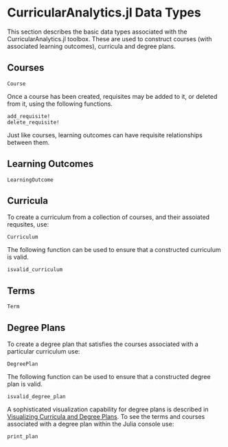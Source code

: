 # CurricularAnalytics.jl Data Types
This section describes the basic data types associated with the CurricularAnalytics.jl toolbox. These are used to construct courses (with associated learning outcomes), curricula and degree plans. 

## Courses
```@docs
Course
```
Once a course has been created, requisites may be added to it, or deleted from it, using the following functions.
```@docs
add_requisite!
delete_requisite!
```

Just like courses, learning outcomes can have requisite relationships between them.
## Learning Outcomes
```@docs
LearningOutcome
```

## Curricula
To create a curriculum from a collection of courses, and their assoiated requsites, use:
```@docs
Curriculum
```
The following function can be used to ensure that a constructed curriculum is valid.
```@docs
isvalid_curriculum
```

## Terms
```@docs
Term
```
## Degree Plans
To create a degree plan that satisfies the courses associated with a particular curriculum use:
```@docs
DegreePlan
```
The following function can be used to ensure that a constructed degree plan is valid.
```@docs
isvalid_degree_plan
```
A sophisticated visualization capability for degree plans is described in [Visualizing Curricula and Degree Plans](@ref). 
To see the terms and courses associated with a degree plan within the Julia console use:
```@docs
print_plan
```